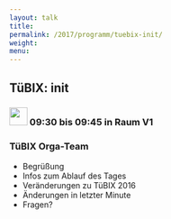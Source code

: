 ```yaml
---
layout: talk
title:
permalink: /2017/programm/tuebix-init/
weight: 
menu:
---
```

## TüBIX: init

### <img height = "32" src="../../../images/talk2.svg"> 09:30 bis 09:45 in Raum V1

### TüBIX Orga-Team

* Begrüßung
* Infos zum Ablauf des Tages
* Veränderungen zu TüBIX 2016
* Änderungen in letzter Minute
* Fragen?
